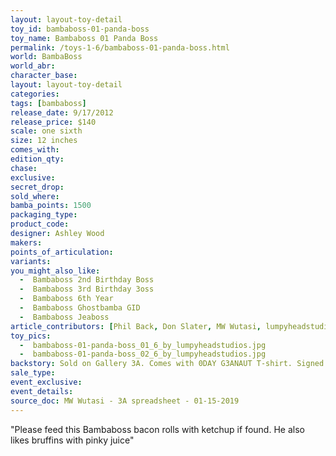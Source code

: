 ```yaml
---
layout: layout-toy-detail 
toy_id: bambaboss-01-panda-boss
toy_name: Bambaboss 01 Panda Boss
permalink: /toys-1-6/bambaboss-01-panda-boss.html
world: BambaBoss
world_abr:
character_base: 
layout: layout-toy-detail
categories: 
tags: [bambaboss]
release_date: 9/17/2012
release_price: $140 
scale: one sixth
size: 12 inches
comes_with: 
edition_qty: 
chase: 
exclusive: 
secret_drop: 
sold_where: 
bamba_points: 1500
packaging_type: 
product_code:
designer: Ashley Wood
makers: 
points_of_articulation: 
variants: 
you_might_also_like: 
  -  Bambaboss 2nd Birthday Boss
  -  Bambaboss 3rd Birthday 3oss
  -  Bambaboss 6th Year
  -  Bambaboss Ghostbamba GID
  -  Bambaboss Jeaboss
article_contributors: [Phil Back, Don Slater, MW Wutasi, lumpyheadstudios]
toy_pics: 
  -  bambaboss-01-panda-boss_01_6_by_lumpyheadstudios.jpg
  -  bambaboss-01-panda-boss_02_6_by_lumpyheadstudios.jpg
backstory: Sold on Gallery 3A. Comes with 0DAY G3ANAUT T-shirt. Signed Polaroid Chases.
sale_type: 
event_exclusive: 
event_details: 
source_doc: MW Wutasi - 3A spreadsheet - 01-15-2019
---
```

"Please feed this Bambaboss bacon rolls with ketchup if found. He also likes bruffins with pinky juice"